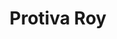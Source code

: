---
layout: member
weight: 200
title: Protiva Roy
img: /img/members/vgyadav.jpg
program: Senior scientist
degrees : PhD in Analytical Chemistry from Tokyo Institute of Technology, Japan; M.Sc. in Biochemistry, University of Dhaka, Bangladesh  
year_start: 2015
year_end:
status: postdoc
description: Microbial biosynthesis of pharmacoactive cannabinoids 
about_me: 
email: royprotiva00@gmail.com
linkedin: 
homepage: 
---